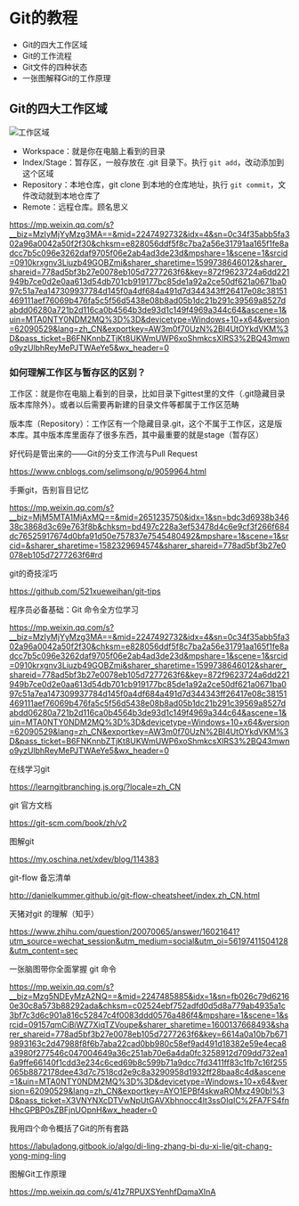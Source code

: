 # Git的教程



- Git的四大工作区域
- Git的工作流程
- Git文件的四种状态
- 一张图解释Git的工作原理



## Git的四大工作区域





![工作区域](https://i.loli.net/2021/06/03/1pBMUbkOPAGNWjH.jpg)

- Workspace：就是你在电脑上看到的目录
- Index/Stage：暂存区，一般存放在 .git 目录下。执行 `git add`，改动添加到这个区域
- Repository：本地仓库，git clone 到本地的仓库地址，执行 `git commit`，文件改动就到本地仓库了
- Remote：远程仓库。顾名思义



https://mp.weixin.qq.com/s?__biz=MzIyMjYyMzg3MA==&mid=2247492732&idx=4&sn=0c34f35abb5fa302a96a0042a50f2f30&chksm=e828056ddf5f8c7ba2a56e31791aa165f1fe8adcc7b5c096e3262daf9705f06e2ab4ad3de23d&mpshare=1&scene=1&srcid=0910krxgnv3Liuzb49GOBZmi&sharer_sharetime=1599738646012&sharer_shareid=778ad5bf3b27e0078eb105d7277263f6&key=872f9623724a6dd221949b7ce0d2e0aa613d54db701cb919177bc85de1a92a2ce50df621a0671ba097c51a7ea147309937784d145f0a4df684a491d7d344343ff26417e08c38151469111aef76069b476fa5c5f56d5438e08b8ad05b1dc21b291c39569a8527dabdd06280a721b2d116ca0b4564b3de93d1c149f4969a344c64&ascene=1&uin=MTA0NTY0NDM2MQ%3D%3D&devicetype=Windows+10+x64&version=62090529&lang=zh_CN&exportkey=AW3m0f70UzN%2BI4UtOYkdVKM%3D&pass_ticket=B6FNKnnbZTjKt8UKWmUWP6xoShmkcsXlRS3%2BQ43mwno9yzUlbhReyMePJTWAeYe5&wx_header=0





### 如何理解工作区与暂存区的区别？

工作区：就是你在电脑上看到的目录，比如目录下gittest里的文件（.git隐藏目录版本库除外）。或者以后需要再新建的目录文件等都属于工作区范畴

版本库（Repository）：工作区有一个隐藏目录.git，这个不属于工作区，这是版本库。其中版本库里面存了很多东西，其中最重要的就是stage（暂存区）



好代码是管出来的——Git的分支工作流与Pull Request

https://www.cnblogs.com/selimsong/p/9059964.html





手撕git，告别盲目记忆

https://mp.weixin.qq.com/s?__biz=MjM5MTA1MjAxMQ==&mid=2651235750&idx=1&sn=bdc3d6938b34638c3868d3c69e763f8b&chksm=bd497c228a3ef53478d4c6e9cf3f266f684dc76525917674d0bfa91d50e757837e7545480492&mpshare=1&scene=1&srcid=&sharer_sharetime=1582329694574&sharer_shareid=778ad5bf3b27e0078eb105d7277263f6#rd



git的奇技淫巧

https://github.com/521xueweihan/git-tips





程序员必备基础：Git 命令全方位学习

https://mp.weixin.qq.com/s?__biz=MzIyMjYyMzg3MA==&mid=2247492732&idx=4&sn=0c34f35abb5fa302a96a0042a50f2f30&chksm=e828056ddf5f8c7ba2a56e31791aa165f1fe8adcc7b5c096e3262daf9705f06e2ab4ad3de23d&mpshare=1&scene=1&srcid=0910krxgnv3Liuzb49GOBZmi&sharer_sharetime=1599738646012&sharer_shareid=778ad5bf3b27e0078eb105d7277263f6&key=872f9623724a6dd221949b7ce0d2e0aa613d54db701cb919177bc85de1a92a2ce50df621a0671ba097c51a7ea147309937784d145f0a4df684a491d7d344343ff26417e08c38151469111aef76069b476fa5c5f56d5438e08b8ad05b1dc21b291c39569a8527dabdd06280a721b2d116ca0b4564b3de93d1c149f4969a344c64&ascene=1&uin=MTA0NTY0NDM2MQ%3D%3D&devicetype=Windows+10+x64&version=62090529&lang=zh_CN&exportkey=AW3m0f70UzN%2BI4UtOYkdVKM%3D&pass_ticket=B6FNKnnbZTjKt8UKWmUWP6xoShmkcsXlRS3%2BQ43mwno9yzUlbhReyMePJTWAeYe5&wx_header=0



在线学习git

https://learngitbranching.js.org/?locale=zh_CN



git 官方文档

https://git-scm.com/book/zh/v2



图解git

https://my.oschina.net/xdev/blog/114383



git-flow 备忘清单

http://danielkummer.github.io/git-flow-cheatsheet/index.zh_CN.html



天猪对git 的理解（知乎）

https://www.zhihu.com/question/20070065/answer/16021641?utm_source=wechat_session&utm_medium=social&utm_oi=56197411504128&utm_content=sec



一张脑图带你全面掌握 git 命令

https://mp.weixin.qq.com/s?__biz=Mzg5NDEyMzA2NQ==&mid=2247485885&idx=1&sn=fb026c79d62160e30c8a573b88292ada&chksm=c02524ebf752adfd0d5d8a779ab4935a1c3bf7c3d6c901a816c52847c4f0083ddd0576a486f4&mpshare=1&scene=1&srcid=09157qmCiBiWZ7XiqTZVoupe&sharer_sharetime=1600137668493&sharer_shareid=778ad5bf3b27e0078eb105d7277263f6&key=6614a0a10b7b6719893163c2d47988f8f6b7aba22cad0bb980c58ef9ad491d18382e59e4eca8a3980f277546c047004649a36c251ab70e6a4da0fc3258912d709dd732ea16a9ffe66140f1cdd3e234c6ced69b8c599b71a9dcc7fd3411ff83c1fb7c16f255065b8872178dee43d7c7518cd2e9c8a3290958d1932ff28baa8c4d&ascene=1&uin=MTA0NTY0NDM2MQ%3D%3D&devicetype=Windows+10+x64&version=62090529&lang=zh_CN&exportkey=AYO1EPBf4skwaROMxz490bI%3D&pass_ticket=X3VNYNXcDTVwNpUtGAVXbhnocc4It3ssOIqIC%2FA7FS4fnHhcGPBP0sZBFjnUOpnH&wx_header=0



我用四个命令概括了Git的所有套路

https://labuladong.gitbook.io/algo/di-ling-zhang-bi-du-xi-lie/git-chang-yong-ming-ling



图解Git工作原理

https://mp.weixin.qq.com/s/41z7RPUXSYenhfDqmaXInA